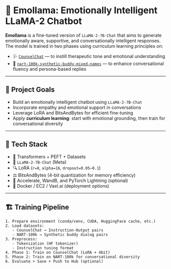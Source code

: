 # 🧠 Emollama: Emotionally Intelligent LLaMA-2 Chatbot

**Emollama** is a fine-tuned version of `LLaMA-2-7B-Chat` that aims to generate emotionally aware, supportive, and conversationally intelligent responses. The model is trained in two phases using curriculum learning principles on:

- 🩺 [`CounselChat`](https://huggingface.co/datasets/counsel-chat) — to instill therapeutic tone and emotional understanding
- 🤖 [`nart-100k-synthetic-buddy-mixed-names`](https://huggingface.co/datasets/victunes/nart-100k-synthetic-buddy-mixed-names) — to enhance conversational fluency and persona-based replies

---

## 🚀 Project Goals

- Build an emotionally intelligent chatbot using `LLaMA-2-7B-Chat`
- Incorporate empathy and emotional support in conversations
- Leverage LoRA and BitsAndBytes for efficient fine-tuning
- Apply **curriculum learning**: start with emotional grounding, then train for conversational diversity

---

## 🧰 Tech Stack

- 🤗 Transformers + PEFT + Datasets
- 🦙 `LLaMA-2-7B-Chat` (Meta)
- 🔍 LoRA (`r=8`, `alpha=16`, `dropout=0.05–0.1`)
- ⚖️ BitsAndBytes (4-bit quantization for memory efficiency)
- 🔧 Accelerate, WandB, and PyTorch Lightning (optional)
- 🐳 Docker / EC2 / Vast.ai (deployment options)

---

## 🏗️ Training Pipeline

```text
1. Prepare environment (conda/venv, CUDA, HuggingFace cache, etc.)
2. Load datasets:
   - CounselChat → Instruction-Output pairs
   - NART-100k → Synthetic buddy dialog pairs
3. Preprocess:
   - Tokenization (HF tokenizer)
   - Instruction tuning format
4. Phase 1: Train on CounselChat (LoRA + 4bit)
5. Phase 2: Train on NART-100k for conversational diversity
6. Evaluate + Save + Push to Hub (optional)
